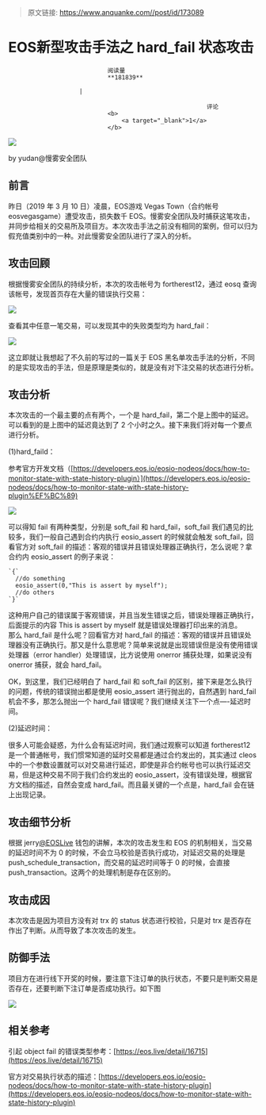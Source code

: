 > 原文链接: https://www.anquanke.com//post/id/173089 


# EOS新型攻击手法之 hard_fail 状态攻击


                                阅读量   
                                **181839**
                            
                        |
                        
                                                            评论
                                <b>
                                    <a target="_blank">1</a>
                                </b>
                                                                                    



[![](https://p5.ssl.qhimg.com/t01aef440d7a2fff20a.jpg)](https://p5.ssl.qhimg.com/t01aef440d7a2fff20a.jpg)



by yudan@慢雾安全团队

## 前言

昨日（2019 年 3 月 10 日）凌晨，EOS游戏 Vegas Town（合约帐号 eosvegasgame）遭受攻击，损失数千 EOS。慢雾安全团队及时捕获这笔攻击，并同步给相关的交易所及项目方。本次攻击手法之前没有相同的案例，但可以归为假充值类别中的一种。对此慢雾安全团队进行了深入的分析。



## 攻击回顾

根据慢雾安全团队的持续分析，本次的攻击帐号为 fortherest12，通过 eosq 查询该帐号，发现首页存在大量的错误执行交易：

[![](https://p2.ssl.qhimg.com/t01bd5457dd35ff4675.jpg)](https://p2.ssl.qhimg.com/t01bd5457dd35ff4675.jpg)

查看其中任意一笔交易，可以发现其中的失败类型均为 hard_fail：

[![](https://p5.ssl.qhimg.com/t01e6c02bc2e95036e5.jpg)](https://p5.ssl.qhimg.com/t01e6c02bc2e95036e5.jpg)

这立即就让我想起了不久前的写过的一篇关于 EOS 黑名单攻击手法的分析，不同的是实现攻击的手法，但是原理是类似的，就是没有对下注交易的状态进行分析。



## 攻击分析

本次攻击的一个最主要的点有两个，一个是 hard_fail，第二个是上图中的延迟。可以看到的是上图中的延迟竟达到了 2 个小时之久。接下来我们将对每一个要点进行分析。

(1)hard_faild：

参考官方开发文档（[https://developers.eos.io/eosio-nodeos/docs/how-to-monitor-state-with-state-history-plugin）](https://developers.eos.io/eosio-nodeos/docs/how-to-monitor-state-with-state-history-plugin%EF%BC%89)

[![](https://p5.ssl.qhimg.com/t0111dc1ad18520b777.jpg)](https://p5.ssl.qhimg.com/t0111dc1ad18520b777.jpg)

可以得知 fail 有两种类型，分别是 soft_fail 和 hard_fail，soft_fail 我们遇见的比较多，我们一般自己遇到合约内执行 eosio_assert 的时候就会触发 soft_fail，回看官方对 soft_fail 的描述：客观的错误并且错误处理器正确执行，怎么说呢？拿合约内 eosio_assert 的例子来说：

```
`{`
  //do something
  eosio_assert(0,"This is assert by myself");
  //do others
`}`
```

这种用户自己的错误属于客观错误，并且当发生错误之后，错误处理器正确执行，后面提示的内容 This is assert by myself 就是错误处理器打印出来的消息。<br>
那么 hard_fail 是什么呢？回看官方对 hard_fail 的描述：客观的错误并且错误处理器没有正确执行。那又是什么意思呢？简单来说就是出现错误但是没有使用错误处理器（error handler）处理错误，比方说使用 onerror 捕获处理，如果说没有 onerror 捕获，就会 hard_fail。

OK，到这里，我们已经明白了 hard_fail 和 soft_fail 的区别，接下来是怎么执行的问题，传统的错误抛出都是使用 eosio_assert 进行抛出的，自然遇到 hard_fail 机会不多，那怎么抛出一个 hard_fail 错误呢？我们继续关注下一个点—-延迟时间。

(2)延迟时间：

很多人可能会疑惑，为什么会有延迟时间，我们通过观察可以知道 fortherest12 是一个普通帐号，我们惯常知道的延时交易都是通过合约发出的，其实通过 cleos 中的一个参数设置就可以对交易进行延迟，即使是非合约帐号也可以执行延迟交易，但是这种交易不同于我们合约发出的 eosio_assert，没有错误处理，根据官方文档的描述，自然会变成 hard_fail。而且最关键的一个点是，hard_fail 会在链上出现记录。



## 攻击细节分析

根据 jerry[@EOSLive](https://github.com/EOSLive) 钱包的讲解，本次的攻击发生和 EOS 的机制相关，当交易的延迟时间不为 0 的时候，不会立马校验是否执行成功，对延迟交易的处理是 push_schedule_transaction，而交易的延迟时间等于 0 的时候，会直接 push_transaction。这两个的处理机制是存在区别的。



## 攻击成因

本次攻击是因为项目方没有对 trx 的 status 状态进行校验，只是对 trx 是否存在作出了判断。从而导致了本次攻击的发生。



## 防御手法

项目方在进行线下开奖的时候，要注意下注订单的执行状态，不要只是判断交易是否存在，还要判断下注订单是否成功执行。如下图

[![](https://p3.ssl.qhimg.com/t015e455f3e445f34cb.jpg)](https://p3.ssl.qhimg.com/t015e455f3e445f34cb.jpg)



## 相关参考

引起 object fail 的错误类型参考：[https://eos.live/detail/16715](https://eos.live/detail/16715)

官方对交易执行状态的描述：[https://developers.eos.io/eosio-nodeos/docs/how-to-monitor-state-with-state-history-plugin](https://developers.eos.io/eosio-nodeos/docs/how-to-monitor-state-with-state-history-plugin)
